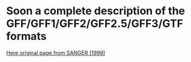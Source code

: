 Soon a complete description of the GFF/GFF1/GFF2/GFF2.5/GFF3/GTF formats
===========================


[Here original page from SANGER (1999)](snapshots/sanger_original_gff.html)
